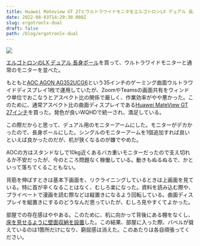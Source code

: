 ```yaml
---
title: Huawei Mateview GT 27とウルトラワイドモニタをエルゴトロンLX デュアル 長身ポールに設置
date: 2022-08-03T14:29:30.008Z
slug: ergotronlx-dual
draft: false
path: /blog/ergotronlx-dual
---
```

![](https://i.imgur.com/Wghzmhf.jpg)

[エルゴトロンのLX デュアル 長身ポール](https://amzn.to/3vBZrSA)を買って、ウルトラワイドモニターと通常のモニターを並べた。

もともと[AOC AGON AG352UCG6](https://amzn.to/3PXmEqC)という35インチのゲーミング曲面ウルトラワイドディスプレイ1枚で運用していたが、ZoomやTeamsの画面共有をウィンドウ単位でおこなうとアスペクト比の関係で厳しく、作業効率がやや悪かった。このために、通常アスペクト比の曲面ディスプレイである[Huawei MateView GT 27インチ](https://amzn.to/3cWU9ut)を買った。発色が良いWQHDで統一され、満足している。

この際だからと思って、デュアル用のモニターアームにした。モニターがデカかったので、長身ポールにした。シングルのモニターアームを1個追加すれば良いといえば良かったのだが、机が狭くなるのが嫌でやめた。

AOCの方はスタンドなしで10kg近くあるバカ重いモニターだったので支え切れるか不安だったが、今のところ問題なく稼働している。動きもぬるぬるで、かといって落ちてくることもない。

背筋を伸ばすときは基本下画面を、リクライニングしているときは上画面を見ている。特に首が辛くなることはなく、むしろ楽になった。資料を読み込む際や、プライベートで漫画を読む際などは縦置きになるよう回転している。曲面ディスプレイを縦置きにするのどうなんだ思っていたが、むしろ見やすくてよかった。

部屋での存在感はややある。このために、机に向かって背後にある棚をなくし、[床を見せるように壁面収納を設置](https://khosoda.net/blog/muji-wallshelf)した。この結果、部屋に入った際、バベルが聳えているのは1箇所だけになり、窮屈感は消えた。このあたりは各自頑張ってください。